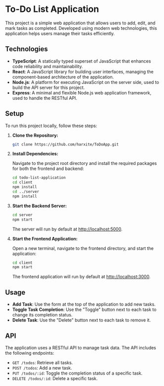 
# To-Do List Application

This project is a simple web application that allows users to add, edit, and mark tasks as completed. Developed using modern web technologies, this application helps users manage their tasks efficiently.

## Technologies

- **TypeScript**: A statically typed superset of JavaScript that enhances code reliability and maintainability.
- **React**: A JavaScript library for building user interfaces, managing the component-based architecture of the application.
- **Node.js**: A platform for executing JavaScript on the server side, used to build the API server for this project.
- **Express**: A minimal and flexible Node.js web application framework, used to handle the RESTful API.

## Setup

To run this project locally, follow these steps:

1. **Clone the Repository:**

   ```bash
   git clone https://github.com/harxite/ToDoApp.git
   ```

2. **Install Dependencies:**

   Navigate to the project root directory and install the required packages for both the frontend and backend:

   ```bash
   cd todo-list-application
   cd client
   npm install
   cd ../server
   npm install
   ```

3. **Start the Backend Server:**

   ```bash
   cd server
   npm start
   ```

   The server will run by default at [http://localhost:5000](http://localhost:5000).

4. **Start the Frontend Application:**

   Open a new terminal, navigate to the frontend directory, and start the application:

   ```bash
   cd client
   npm start
   ```

   The frontend application will run by default at [http://localhost:3000](http://localhost:3000).

## Usage

- **Add Task**: Use the form at the top of the application to add new tasks.
- **Toggle Task Completion**: Use the "Toggle" button next to each task to change its completion status.
- **Delete Task**: Use the "Delete" button next to each task to remove it.

## API

The application uses a RESTful API to manage task data. The API includes the following endpoints:

- `GET /todos`: Retrieve all tasks.
- `POST /todos`: Add a new task.
- `PUT /todos/:id`: Toggle the completion status of a specific task.
- `DELETE /todos/:id`: Delete a specific task.

